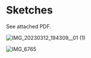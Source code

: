 # Sketches

See attached PDF.

![IMG_20230312_194309__01 (1)](https://user-images.githubusercontent.com/123508892/224614141-39205ca6-b64a-412a-a068-495492212cfb.jpg)

![IMG_6765](https://user-images.githubusercontent.com/123508892/224614291-10bcea37-85b2-4ed1-bcff-4a57306d7825.JPEG)

